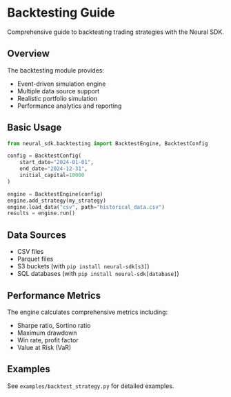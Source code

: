# Backtesting Guide

Comprehensive guide to backtesting trading strategies with the Neural SDK.

## Overview

The backtesting module provides:
- Event-driven simulation engine
- Multiple data source support  
- Realistic portfolio simulation
- Performance analytics and reporting

## Basic Usage

```python
from neural_sdk.backtesting import BacktestEngine, BacktestConfig

config = BacktestConfig(
    start_date="2024-01-01",
    end_date="2024-12-31",
    initial_capital=10000
)

engine = BacktestEngine(config)
engine.add_strategy(my_strategy)
engine.load_data("csv", path="historical_data.csv")
results = engine.run()
```

## Data Sources

- CSV files
- Parquet files 
- S3 buckets (with `pip install neural-sdk[s3]`)
- SQL databases (with `pip install neural-sdk[database]`)

## Performance Metrics

The engine calculates comprehensive metrics including:
- Sharpe ratio, Sortino ratio
- Maximum drawdown
- Win rate, profit factor
- Value at Risk (VaR)

## Examples

See `examples/backtest_strategy.py` for detailed examples.
